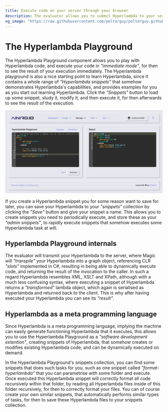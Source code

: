 ```yaml
---
title: Execute code on your server through your browser
description: The evaluator allows you to submit Hyperlambda to your server and have your code executed in 'immediate' mode. This is useful for administrating your Magic server, and/or learning Hyperlambda.
og_image: "https://raw.githubusercontent.com/polterguy/polterguy.github.io/master/images/eval-component.jpg"
---
```


# The Hyperlambda Playground

The Hyperlambda Playground component allows you to play with Hyperlambda code, and execute your code in _"immediate mode"_,
for then to see the result of your execution immediately. The Hyperlambda playground is also a nice starting
point to learn Hyperlambda, since it contains a whole range of _"Hyperlambda snippets"_ that
somehow demonstrates Hyperlambda's capabilities, and provides examples for you as you start out
learning Hyperlambda. Click the _"Snippets"_ button to load up some snippet, study it, modify it,
and then execute it, for then afterwards to see the result of the execution.

![Evaluator component](https://raw.githubusercontent.com/polterguy/polterguy.github.io/master/images/eval-component.jpg)

If you create a Hyperlambda snippet you for some reason want to save for later, you can save your
Hyperlambda to your _"snippets"_ collection by clicking the _"Save"_ button and give your
snippet a name. This allows you to create snippets you need to periodically execute,
and store these as your _"admin snippets"_, to rapidly execute snippets that somehow executes
some Hyperlambda task at will.

## Hyperlambda Playground internals

The evaluator will transmit your Hyperlambda to the server, where Magic will _"transpile"_ your Hyperlambda
into a graph object, referencing CLR _"slots"_ implemented in C#, resulting in being able to dynamically
execute code, and returning the result of the invocation to the caller. In such a regard Hyperlambda resembles
XML, XSLT and XPath, although with a much less confusing syntax, where executing a snippet of Hyperlambda
returns a _"transformed"_ lambda object, which again is serialised as Hyperlambda and returned back to the
client. This is why after having executed your Hyperlambda you can see its _"result"_.

## Hyperlambda as a meta programming language

Since Hyperlambda is a meta programming language, implying the machine can easily generate functioning
Hyperlambda that it executes, this allows you to use the Hyperlambda Playground as a _"software development extention"_,
creating snippets of Hyperlambda, that somehow creates or modifies existing Hyperlambda code, and can be dynamically
executed on demand.

In the Hyperlambda Playground's snippets collection, you can find some snippets that does such tasks for
you, such as one snippet called _"format-hyperlambda"_ that you can parametrise with some folder and execute.
Once executed this Hyperlambda snippet will correctly format all code recursively within that folder, by
reading all Hyperlambda files inside of this folder recursively, for then to correctly format your files.
You can of course create your own similar snippets, that automatically performs similar types of tasks,
for then to save these Hyperlambda files to your snippets collection.
